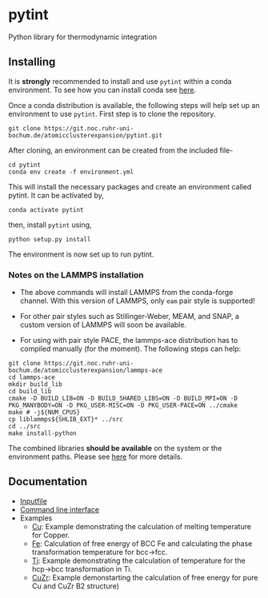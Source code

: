 # pytint

Python library for thermodynamic integration

## Installing

It is **strongly** recommended to install and use `pytint` within a conda environment. To see how you can install conda see [here](https://docs.conda.io/projects/conda/en/latest/user-guide/install/).

Once a conda distribution is available, the following steps will help set up an environment to use `pytint`. First step is to clone the repository.

```
git clone https://git.noc.ruhr-uni-bochum.de/atomicclusterexpansion/pytint.git
```

After cloning, an environment can be created from the included file-

```
cd pytint
conda env create -f environment.yml
```

This will install the necessary packages and create an environment called pytint. It can be activated by,

```
conda activate pytint
```

then, install `pytint` using,

```
python setup.py install
```
The environment is now set up to run pytint.

### Notes on the LAMMPS installation

- The above commands will install LAMMPS from the conda-forge channel. With this version of LAMMPS, only `eam` pair style is supported!

- For other pair styles such as Stillinger-Weber, MEAM, and SNAP, a custom version of LAMMPS will soon be available.

- For using with pair style PACE, the lammps-ace distribution has to compiled manually (for the moment). The following steps can help:

```
git clone https://git.noc.ruhr-uni-bochum.de/atomicclusterexpansion/lammps-ace
cd lammps-ace
mkdir build_lib
cd build_lib
cmake -D BUILD_LIB=ON -D BUILD_SHARED_LIBS=ON -D BUILD_MPI=ON -D PKG_MANYBODY=ON -D PKG_USER-MISC=ON -D PKG_USER-PACE=ON ../cmake
make # -j${NUM_CPUS}
cp liblammps${SHLIB_EXT}* ../src
cd ../src
make install-python 
```
The combined libraries **should be available** on the system or the environment paths. Please see [here](https://lammps.sandia.gov/doc/Python_install.html) for more details.

## Documentation

- [Inputfile](examples/inputfile.md)
- [Command line interface](examples/cli.md)
- Examples
    - [Cu](examples/Cu_EAM/cu_example.ipynb): Example demonstrating the calculation of melting temperature for Copper.
    - [Fe](examples/Fe_EAM/fe_example.ipynb): Calculation of free energy of BCC Fe and calculating the phase transformation temperature for bcc->fcc.
    - [Ti](examples/Ti_EAM/ti_example.ipynb): Example demonstrating the calculation of temperature for the hcp->bcc transformation in Ti.
    - [CuZr](examples/ZrCu_EAM/zrcu_example.ipynb): Example demonstarting the calculation of free energy for pure Cu and CuZr B2 structure)
